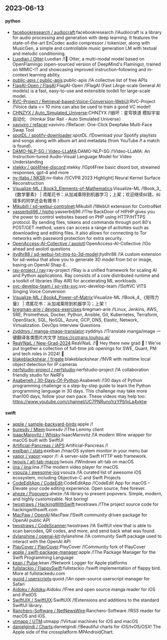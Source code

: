 ## 2023-06-13

#### python
* [facebookresearch / audiocraft](https://github.com/facebookresearch/audiocraft):facebookresearch /!Audiocraft is a library for audio processing and generation with deep learning. It features the state-of-the-art EnCodec audio compressor / tokenizer, along with MusicGen, a simple and controllable music generation LM with textual and melodic conditioning.
* [Luodian / Otter](https://github.com/Luodian/Otter):Luodian /!🦦
Otter, a multi-modal model based on OpenFlamingo (open-sourced version of DeepMind's Flamingo), trained on MIMIC-IT and showcasing improved instruction-following and in-context learning ability.
* [public-apis / public-apis](https://github.com/public-apis/public-apis):public-apis /!A collective list of free APIs
* [FlagAI-Open / FlagAI](https://github.com/FlagAI-Open/FlagAI):FlagAI-Open /!FlagAI (Fast LArge-scale General AI models) is a fast, easy-to-use and extensible toolkit for large-scale model.
* [RVC-Project / Retrieval-based-Voice-Conversion-WebUI](https://github.com/RVC-Project/Retrieval-based-Voice-Conversion-WebUI):RVC-Project /!Voice data <= 10 mins can also be used to train a good VC model!
* [CHNZYX / Auto_Simulated_Universe](https://github.com/CHNZYX/Auto_Simulated_Universe):CHNZYX /!崩坏：星穹铁道 模拟宇宙自动化 （Honkai Star Rail - Auto Simulated Universe）
* [xaviviro / refacer](https://github.com/xaviviro/refacer):xaviviro /!Refacer: One-Click Deepfake Multi-Face Swap Tool
* [spotDL / spotify-downloader](https://github.com/spotDL/spotify-downloader):spotDL /!Download your Spotify playlists and songs along with album art and metadata (from YouTube if a match is found).
* [DAMO-NLP-SG / Video-LLaMA](https://github.com/DAMO-NLP-SG/Video-LLaMA):DAMO-NLP-SG /!Video-LLaMA: An Instruction-tuned Audio-Visual Language Model for Video Understanding
* [xtekky / gpt4free-discord](https://github.com/xtekky/gpt4free-discord):xtekky /!Gpt4Free basic disord bot, streamed responses, gpt-4 and more
* [nv-tlabs / NKSR](https://github.com/nv-tlabs/NKSR):nv-tlabs /![CVPR 2023 Highlight] Neural Kernel Surface Reconstruction
* [Visualize-ML / Book3_Elements-of-Mathematics](https://github.com/Visualize-ML/Book3_Elements-of-Mathematics):Visualize-ML /!Book_3_《数学要素》 | 鸢尾花书：从加减乘除到机器学习；上架；欢迎继续纠错，纠错多的同学还会有赠书！
* [Mikubill / sd-webui-controlnet](https://github.com/Mikubill/sd-webui-controlnet):Mikubill /!WebUI extension for ControlNet
* [yasserbdj96 / hiphp](https://github.com/yasserbdj96/hiphp):yasserbdj96 /!The BackDoor of HIPHP gives you the power to control websites based on PHP using HTTP/HTTPS protocol. By sending files, tokens and commands through port 80's POST/GET method, users can access a range of activities such as downloading and editing files. It also allows for connecting to Tor networks with password protection for extra security.
* [OpenAccess-AI-Collective / axolotl](https://github.com/OpenAccess-AI-Collective/axolotl):OpenAccess-AI-Collective /!Go ahead and axolotl questions
* [jtydhr88 / sd-webui-txt-img-to-3d-model](https://github.com/jtydhr88/sd-webui-txt-img-to-3d-model):jtydhr88 /!A custom extension for sd-webui that allow you to generate 3D model from txt or image, basing on OpenAI Shap-E.
* [ray-project / ray](https://github.com/ray-project/ray):ray-project /!Ray is a unified framework for scaling AI and Python applications. Ray consists of a core distributed runtime and a toolkit of libraries (Ray AIR) for accelerating ML workloads.
* [svc-develop-team / so-vits-svc](https://github.com/svc-develop-team/so-vits-svc):svc-develop-team /!SoftVC VITS Singing Voice Conversion
* [Visualize-ML / Book4_Power-of-Matrix](https://github.com/Visualize-ML/Book4_Power-of-Matrix):Visualize-ML /!Book_4_《矩阵力量》 | 鸢尾花书：从加减乘除到机器学习；上架！
* [bregman-arie / devops-exercises](https://github.com/bregman-arie/devops-exercises):bregman-arie /!Linux, Jenkins, AWS, SRE, Prometheus, Docker, Python, Ansible, Git, Kubernetes, Terraform, OpenStack, SQL, NoSQL, Azure, GCP, DNS, Elastic, Network, Virtualization. DevOps Interview Questions
* [zyddnys / manga-image-translator](https://github.com/zyddnys/manga-image-translator):zyddnys /!Translate manga/image 一键翻译各类图片内文字 https://cotrans.touhou.ai/
* [ReaVNaiL / New-Grad-2024](https://github.com/ReaVNaiL/New-Grad-2024):ReaVNaiL /!👋
Hey there new grad
🎉
! We've put together a collection of full-time job openings for SWE, Quant, PM and tech roles in 2024!
🚀
* [blakeblackshear / frigate](https://github.com/blakeblackshear/frigate):blakeblackshear /!NVR with realtime local object detection for IP cameras
* [nerfstudio-project / nerfstudio](https://github.com/nerfstudio-project/nerfstudio):nerfstudio-project /!A collaboration friendly studio for NeRFs
* [Asabeneh / 30-Days-Of-Python](https://github.com/Asabeneh/30-Days-Of-Python):Asabeneh /!30 days of Python programming challenge is a step-by-step guide to learn the Python programming language in 30 days. This challenge may take more than100 days, follow your own pace. These videos may help too: https://www.youtube.com/channel/UC7PNRuno1rzYPb1xLa4yktw

#### swift
* [apple / sample-backyard-birds](https://github.com/apple/sample-backyard-birds):apple /!
* [buresdv / Mlem](https://github.com/buresdv/Mlem):buresdv /!The Lemmy client
* [IsaacMarovitz / Whisky](https://github.com/IsaacMarovitz/Whisky):IsaacMarovitz /!A modern Wine wrapper for macOS built with SwiftUI
* [Artificial-Pancreas / iAPS](https://github.com/Artificial-Pancreas/iAPS):Artificial-Pancreas /!
* [exelban / stats](https://github.com/exelban/stats):exelban /!macOS system monitor in your menu bar
* [vapor / vapor](https://github.com/vapor/vapor):vapor /!💧
A server-side Swift HTTP web framework.
* [lwouis / alt-tab-macos](https://github.com/lwouis/alt-tab-macos):lwouis /!Windows alt-tab on macOS
* [iina / iina](https://github.com/iina/iina):iina /!The modern video player for macOS.
* [vsouza / awesome-ios](https://github.com/vsouza/awesome-ios):vsouza /!A curated list of awesome iOS ecosystem, including Objective-C and Swift Projects
* [CodeEditApp / CodeEdit](https://github.com/CodeEditApp/CodeEdit):CodeEditApp /!CodeEdit App for macOS – Elevate your code editing experience. Open source, free forever.
* [aheze / Popovers](https://github.com/aheze/Popovers):aheze /!A library to present popovers. Simple, modern, and highly customizable. Not boring!
* [twostraws / HackingWithSwift](https://github.com/twostraws/HackingWithSwift):twostraws /!The project source code for hackingwithswift.com
* [MacPaw / OpenAI](https://github.com/MacPaw/OpenAI):MacPaw /!Swift community driven package for OpenAI public API
* [twostraws / CodeScanner](https://github.com/twostraws/CodeScanner):twostraws /!A SwiftUI view that is able to scan barcodes, QR codes, and more, and send back what was found.
* [dylanshine / openai-kit](https://github.com/dylanshine/openai-kit):dylanshine /!A community Swift package used to interact with the OpenAI API
* [PlayCover / PlayCover](https://github.com/PlayCover/PlayCover):PlayCover /!Community fork of PlayCover
* [apple / swift-package-manager](https://github.com/apple/swift-package-manager):apple /!The Package Manager for the Swift Programming Language
* [kean / Pulse](https://github.com/kean/Pulse):kean /!Network Logger for Apple platforms
* [fullstackio / FlappySwift](https://github.com/fullstackio/FlappySwift):fullstackio /!swift implementation of flappy bird. More at fullstackedu.com
* [quoid / userscripts](https://github.com/quoid/userscripts):quoid /!An open-source userscript manager for Safari
* [Aidoku / Aidoku](https://github.com/Aidoku/Aidoku):Aidoku /!Free and open source manga reader for iOS and iPadOS
* [SwiftUIX / SwiftUIX](https://github.com/SwiftUIX/SwiftUIX):SwiftUIX /!Extensions and additions to the standard SwiftUI library.
* [Ranchero-Software / NetNewsWire](https://github.com/Ranchero-Software/NetNewsWire):Ranchero-Software /!RSS reader for macOS and iOS.
* [utmapp / UTM](https://github.com/utmapp/UTM):utmapp /!Virtual machines for iOS and macOS
* [danielgindi / Charts](https://github.com/danielgindi/Charts):danielgindi /!Beautiful charts for iOS/tvOS/OSX! The Apple side of the crossplatform MPAndroidChart.
